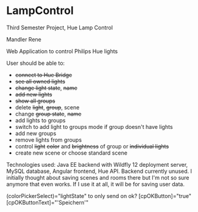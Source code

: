 # LampControl
Third Semester Project, Hue Lamp Control

Mandler Rene

Web Application to control Philips Hue lights

User should be able to:

- <s>connect to Hue Bridge</s>
- <s>see all owned lights</s>
- <s>change light state</s>, <s>name</s>
- <s>add new lights</s>
- <s>show all groups</s>
- delete <s>light</s>, <s>group</s>, scene
- change <s>group state</s>, <s>name</s>
- add lights to groups
- switch to add light to groups mode if group doesn't have lights
- add new groups
- remove lights from groups
- control <s>light</s> <s>color</s> and <s>brightness</s> of group or <s>individual lights</s>
- create new scene or choose standard scene

Technologies used: Java EE backend with Wildfly 12 deployment server, MySQL database, Angular frontend, Hue API.
Backend currently unused. I initially thought about saving scenes and rooms there but I'm not so sure anymore that even works. If I use it at all, it will be for saving user data.


(colorPickerSelect)="lightState" to only send on ok?
[cpOKButton]="true"
[cpOKButtonText]="'Speichern'"
